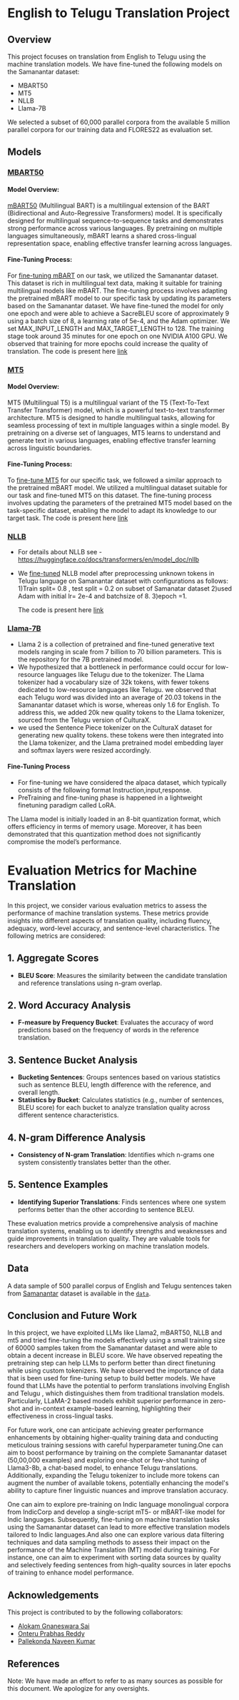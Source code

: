 # English to Telugu Translation Project

## Overview
This project focuses on translation from English to Telugu using the machine translation models. We have fine-tuned the following models on the Samanantar dataset:
- MBART50
- MT5
- NLLB
- Llama-7B

We selected a subset of 60,000 parallel corpora from the available 5 million parallel corpora for our training data  and FLORES22 as evaluation set.

## Models
### [MBART50](https://arxiv.org/pdf/2008.00401.pdf)

#### Model Overview:
[mBART50](https://arxiv.org/pdf/2008.00401.pdf) (Multilingual BART) is a multilingual extension of the BART (Bidirectional and Auto-Regressive Transformers) model. It is specifically designed for multilingual sequence-to-sequence tasks and demonstrates strong performance across various languages. By pretraining on multiple languages simultaneously, mBART learns a shared cross-lingual representation space, enabling effective transfer learning across languages.

#### Fine-Tuning Process:
For [fine-tuning mBART](https://huggingface.co/transformers/v4.7.0/model_doc/mbart.html) on our task, we utilized the Samanantar dataset. This dataset is rich in multilingual text data, making it suitable for training multilingual models like mBART. The fine-tuning process involves adapting the pretrained mBART model to our specific task by updating its parameters based on the Samanantar dataset. We have fine-tuned the model for only one epoch and were able to achieve a SacreBLEU score of approximately 9 using a batch size of 8, a learning rate of 5e-4, and the Adam optimizer. We set MAX_INPUT_LENGTH and MAX_TARGET_LENGTH to 128. The training stage took around 35 minutes for one epoch on one NVIDIA A100 GPU. We observed that training for more epochs could increase the quality of translation. The code is present here [link](./MBart50model.py)


### [MT5](https://arxiv.org/abs/2010.11934)

#### Model Overview:
MT5 (Multilingual T5) is a multilingual variant of the T5 (Text-To-Text Transfer Transformer) model, which is a powerful text-to-text transformer architecture. MT5 is designed to handle multilingual tasks, allowing for seamless processing of text in multiple languages within a single model. By pretraining on a diverse set of languages, MT5 learns to understand and generate text in various languages, enabling effective transfer learning across linguistic boundaries.

#### Fine-Tuning Process:
To [fine-tune MT5](https://huggingface.co/docs/transformers/v4.14.1/en/model_doc/mt5) for our specific task, we followed a similar approach to the pretrained mBART model. We utilized a multilingual dataset suitable for our task and fine-tuned MT5 on this dataset. The fine-tuning process involves updating the parameters of the pretrained MT5 model based on the task-specific dataset, enabling the model to adapt its knowledge to our target task.  The code is present here [link](./mT5model.py)


### [NLLB](https://arxiv.org/abs/2207.04672)
- For details about NLLB see - https://huggingface.co/docs/transformers/en/model_doc/nllb
- We [fine-tuned](https://discuss.huggingface.co/t/fine-tuning-nllb-model/31237) NLLB model after preprocessing unknown tokens in Telugu language on Samanantar dataset with configurations as follows:
1)Train split= 0.8 , test split = 0.2 on subset of Samanatar dataset 
2)used Adam with initial lr= 2e-4 and batchsize of 8.
3)epoch =1.

  The code is present here [link](./NLLB_finetunedmodel.ipynb)

### [Llama-7B](https://arxiv.org/abs/2307.09288)
- Llama 2 is a collection of pretrained and fine-tuned generative text models ranging in scale from 7 billion to 70 billion parameters. This is the repository for the 7B pretrained model.
-  We hypothesized that a bottleneck in performance could occur for low-resource languages like Telugu due to the tokenizer. The Llama tokenizer had a vocabulary size of 32k tokens, with fewer tokens dedicated to low-resource languages like Telugu. we observed that each Telugu word was divided into an average of 20.03 tokens in the Samanantar dataset which is worse, whereas only 1.6 for English. To address this, we added 20k new quality tokens to the Llama tokenizer, sourced from the Telugu version of CulturaX.
- we used the Sentence Piece tokenizer on the CulturaX dataset for generating new quality tokens. these tokens were then integrated into the Llama tokenizer, and the Llama pretrained model embedding layer and softmax layers were resized accordingly.

#### Fine-Tuning Process
- For fine-tuning we have considered the alpaca dataset, which typically consists of the following format Instruction,input,response.
- PreTraining and fine-tuning phase is happened in a lightweight finetuning paradigm called LoRA.

The Llama model is initially loaded in an 8-bit quantization format, which offers efficiency in terms of memory usage. Moreover, it has been demonstrated that this quantization method does not significantly compromise the model’s performance.

 

# Evaluation Metrics for Machine Translation

In this project, we consider various evaluation metrics to assess the performance of machine translation systems. These metrics provide insights into different aspects of translation quality, including fluency, adequacy, word-level accuracy, and sentence-level characteristics. The following metrics are considered:

## 1. Aggregate Scores
- **BLEU Score**: Measures the similarity between the candidate translation and reference translations using n-gram overlap.

## 2. Word Accuracy Analysis
- **F-measure by Frequency Bucket**: Evaluates the accuracy of word predictions based on the frequency of words in the reference translation.

## 3. Sentence Bucket Analysis
- **Bucketing Sentences**: Groups sentences based on various statistics such as sentence BLEU, length difference with the reference, and overall length.
- **Statistics by Bucket**: Calculates statistics (e.g., number of sentences, BLEU score) for each bucket to analyze translation quality across different sentence characteristics.

## 4. N-gram Difference Analysis
- **Consistency of N-gram Translation**: Identifies which n-grams one system consistently translates better than the other.

## 5. Sentence Examples
- **Identifying Superior Translations**: Finds sentences where one system performs better than the other according to sentence BLEU.

These evaluation metrics provide a comprehensive analysis of machine translation systems, enabling us to identify strengths and weaknesses and guide improvements in translation quality. They are valuable tools for researchers and developers working on machine translation models.


## Data
A data sample of 500 parallel corpus of English and Telugu sentences  taken from [Samanantar](https://ai4bharat.iitm.ac.in/samanantar/) dataset  is available in the [`data`](./Data).


## Conclusion and Future Work
In this project, we have exploited LLMs like Llama2, mBART50, NLLB and mt5 and tried fine-tuning the models effectively using a small training size of 60000 samples taken from the Samanantar dataset and were able to obtain a decent increase in BLEU score. We have observed repeating the pretraining step can help LLMs to perform better than direct finetuning while using custom tokenizers. We have observed the importance of data that is been used for fine-tuning setup to build better models. We have found that LLMs have the potential
to perform translations involving English and
Telugu , which distinguishes
them from traditional translation models. Particularly, LLaMA-2 based models exhibit superior performance in zero-shot and in-context example-based learning, highlighting their effectiveness in cross-lingual tasks.

For future work, one can anticipate achieving greater performance enhancements by obtaining higher-quality training data and conducting meticulous training sessions with careful hyperparameter tuning.One can aim to boost performance by training on the complete Samanantar dataset (50,00,000 examples) and exploring one-shot or few-shot tuning of Llama3-8b, a chat-based model, to enhance Telugu translations. Additionally, expanding the Telugu tokenizer to include more tokens can augment the number of available tokens, potentially enhancing the model's ability to capture finer linguistic nuances and improve translation accuracy.

One can aim to explore pre-training on Indic language monolingual corpora from IndicCorp and develop a single-script mT5- or mBART-like model for Indic languages. Subsequently, fine-tuning on machine translation tasks using the Samanantar dataset can lead to more effective translation models tailored to Indic languages.And also one can explore various data filtering techniques and data sampling methods  to assess their impact on the performance of the Machine Translation (MT) model during training. For instance, one can aim to experiment with sorting data sources by quality and selectively feeding sentences from high-quality sources in later epochs of training to enhance model performance.


## Acknowledgements
This project is contributed to by the following collaborators:

- [Alokam Gnaneswara Sai](https://github.com/alokamgnaneswarasai)
- [Onteru Prabhas Reddy](https://github.com/prabhas2002)
- [Pallekonda Naveen Kumar](https://github.com/PNaveenKumar1)


## References 

Note: We have made an effort to refer to as many sources as possible for this document. We apologize for any oversights.



